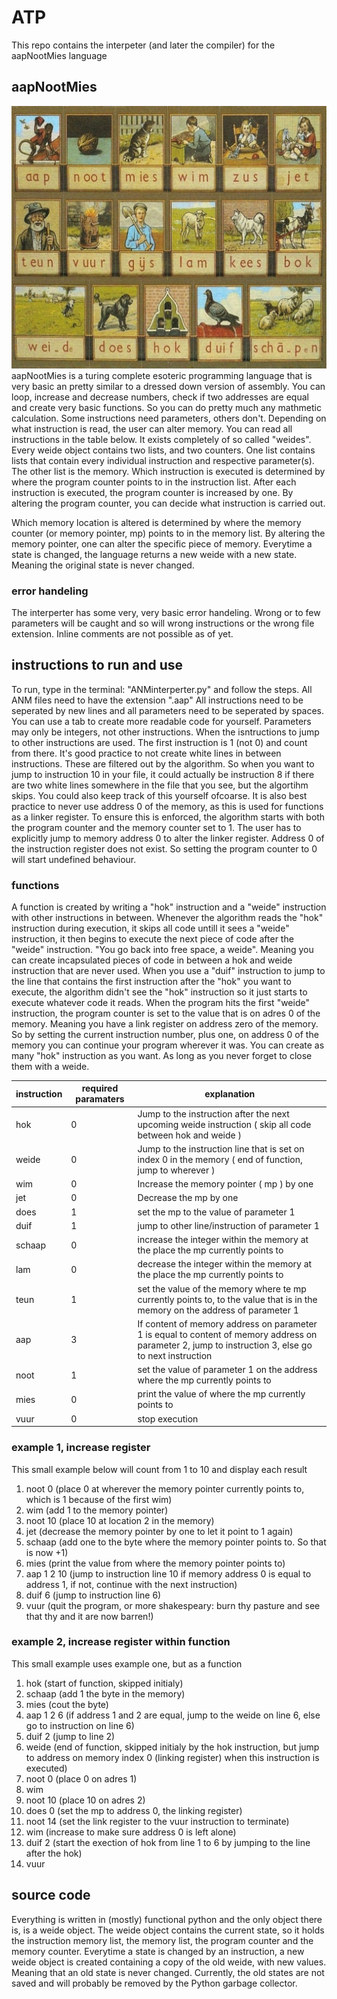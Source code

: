 # ATP
This repo contains the interpeter (and later the compiler) for the aapNootMies language

## aapNootMies
![image](./Aap-Noot-Mies-Leesplankje.jpg)
aapNootMies is a turing complete esoteric programming language that is very basic an pretty similar to a dressed down version of assembly. You can loop, increase and decrease numbers, check if two addresses are equal and create very basic functions. So you can do pretty much any mathmetic calculation.
Some instructions need parameters, others don't. Depending on what instruction is read, the user can alter memory. You can read all instructions in the table below.
It exists completely of so called "weides". Every weide object contains two lists, and two counters. One list contains lists that contain every individual instruction and respective parameter(s). The other list is the memory. Which instruction is executed is determined by where the program counter points to in the instruction list. After each instruction is executed, the program counter is increased by one. By altering the program counter, you can decide what instruction is carried out.

Which memory location is altered is determined by where the memory counter (or memory pointer, mp) points to in the memory list.  By altering the memory pointer, one can alter the specific piece of memory. Everytime a state is changed, the language returns a new weide with a new state. Meaning the original state is never changed.

### error handeling
The interperter has some very, very basic error handeling. Wrong or to few parameters will be caught and so will wrong instructions or the wrong file extension.
Inline comments are not possible as of yet.

## instructions to run and use
To run, type in the terminal: "ANMinterperter.py" and follow the steps. All ANM files need to have the extension ".aap"
All instructions need to be seperated by new lines and all parameters need to be seperated by spaces. You can use a tab to create more readable code for yourself. Parameters may only be integers, not other instructions. When the isntructions to jump to other instructions are used. The first instruction is 1 (not 0) and count from there.
It's good practice to not create white lines in between instructions. These are filtered out by the algorithm. So when you want to jump to instruction 10 in your file, it could actually be instruction 8 if there are two white lines somewhere in the file that you see, but the algortihm skips. You could also keep track of this yourself ofcoarse. It is also best practice to never use address 0 of the memory, as this is used for functions as a linker register. To ensure this is enforced, the algorithm starts with both the program counter and the memory counter set to 1. The user has to explicitly jump to memory address 0 to alter the linker register. Address 0 of the instruction register does not exist. So setting the program counter to 0 will start undefined behaviour.

### functions
A function is created by writing a "hok" instruction and a "weide" instruction with 
other instructions in between. Whenever the algorithm reads the "hok" instruction during execution, it skips all code untill it sees a "weide" instruction, it then begins to execute the next piece of code after the "weide" instruction. "You go back into free space, a weide". Meaning you can create incapsulated pieces of code in between a hok and weide instruction that are never used. When you use a "duif" instruction to jump to the line that contains the first instruction after the "hok" you want to execute, the algorithm didn't see the "hok" instruction so it just starts to execute whatever code it reads. When the program hits the first "weide" instruction, the program counter is set to the value that is on adres 0 of the memory. Meaning you have a link register on address zero of the memory. So by setting the current instruction number, plus one, on address 0 of the memory you can continue your program wherever it was. You can create as many "hok" instruction as you want. As long as you never forget to close them with a weide.

| instruction | required paramaters | explanation |
| ----------- | ----------- | ----------- |
| hok | 0 | Jump to the instruction after the next upcoming weide instruction ( skip all code between hok and weide )
| weide | 0 |  Jump to the instruction line that is set on index 0 in the memory ( end of function, jump to wherever ) |
| wim | 0 | Increase the memory pointer ( mp ) by one |
| jet | 0 | Decrease the mp by one |
| does | 1 | set the mp to the value of parameter 1 |
| duif | 1 | jump to other line/instruction of parameter 1 |
| schaap | 0 | increase the integer within the memory at the place the mp currently points to |
| lam | 0 |  decrease the integer within the memory at the place the mp currently points to |
| teun | 1 | set the value of the memory where te mp currently points to, to the value that is in the memory on the address of parameter 1 |
| aap | 3 | If content of memory address on parameter 1 is equal to content of memory address on parameter 2, jump to instruction 3, else go to next instruction |
| noot | 1 | set the value of parameter 1 on the address where the mp currently points to |
| mies | 0 | print the value of where the mp currently points to |
| vuur | 0 | stop execution


### example 1, increase register
This small example below will count from 1 to 10 and display each result

1. noot 0 (place 0 at wherever the memory pointer currently points to, which is 1 because of the first wim)
2. wim (add 1 to the memory pointer)
3. noot 10 (place 10 at location 2 in the memory)
4. jet (decrease the memory pointer by one to let it point to 1 again)
5. schaap (add one to the byte where the memory pointer points to. So that is now +1)
6. mies (print the value from where the memory pointer points to)
7. aap 1 2 10 (jump to instruction line 10 if memory address 0 is equal to address 1, if not, continue with the next instruction)
8. duif 6 (jump to instruction line 6)
9. vuur (quit the program, or more shakespeary: burn thy pasture and see that thy and it are now barren!)

### example 2, increase register within function
This small example uses example one, but as a function

1. hok (start of function, skipped initialy)
2.  schaap (add 1 the byte in the memory)
3.  mies (cout the byte)
4.  aap 1 2 6 (if address 1 and 2 are equal, jump to the weide on line 6, else go to instruction on line 6)
5.  duif 2 (jump to line 2)
6. weide (end of function, skipped initialy by the hok instruction, but jump to address on memory index 0 (linking register) when this instruction is executed)
8. noot 0 (place 0 on adres 1)
9. wim
10. noot 10 (place 10 on adres 2)
11. does 0 (set the mp to address 0, the linking register)
12. noot 14 (set the link register to the vuur instruction to terminate)
13. wim (increase to make sure address 0 is left alone)
14. duif 2 (start the exection of hok from line 1 to 6 by jumping to the line after the hok)
15. vuur

## source code
Everything is written in (mostly) functional python and the only object there is, is a weide object. The weide object contains the current state, so it holds the instruction memory list, the memory list, the program counter and the memory counter. Everytime a state is changed by an instruction, a new weide object is created containing a copy of the old weide, with new values. Meaning that an old state is never changed. Currently, the old states are not saved and will probably be removed by the Python garbage collector.

